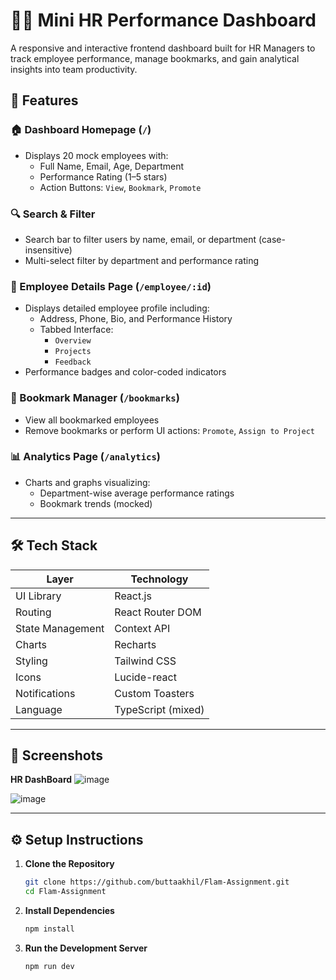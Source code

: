 # 🧑‍💼 Mini HR Performance Dashboard

A responsive and interactive frontend dashboard built for HR Managers to track employee performance, manage bookmarks, and gain analytical insights into team productivity.


## 🚀 Features

### 🏠 Dashboard Homepage (`/`)
- Displays 20 mock employees with:
  - Full Name, Email, Age, Department
  - Performance Rating (1–5 stars)
  - Action Buttons: `View`, `Bookmark`, `Promote`

### 🔍 Search & Filter
- Search bar to filter users by name, email, or department (case-insensitive)
- Multi-select filter by department and performance rating

### 👤 Employee Details Page (`/employee/:id`)
- Displays detailed employee profile including:
  - Address, Phone, Bio, and Performance History
  - Tabbed Interface:
    - `Overview`
    - `Projects`
    - `Feedback`
- Performance badges and color-coded indicators

### 📌 Bookmark Manager (`/bookmarks`)
- View all bookmarked employees
- Remove bookmarks or perform UI actions: `Promote`, `Assign to Project`

### 📊 Analytics Page (`/analytics`)
- Charts and graphs visualizing:
  - Department-wise average performance ratings
  - Bookmark trends (mocked)

---

## 🛠️ Tech Stack

| Layer              | Technology         |
|--------------------|--------------------|
| UI Library         | React.js           |
| Routing            | React Router DOM   |
| State Management   | Context API        |
| Charts             | Recharts           |
| Styling            | Tailwind CSS       |
| Icons              | Lucide-react       |
| Notifications      | Custom Toasters    |
| Language           | TypeScript (mixed) |

---

## 📸 Screenshots

**HR DashBoard**
![image](https://github.com/user-attachments/assets/f5699c97-4ab5-4a76-bf94-31901d4fc552)

![image](https://github.com/user-attachments/assets/02faeb09-ff8a-4f17-bbfb-557ec3ca63b7)

---

## ⚙️ Setup Instructions

1. **Clone the Repository**
   ```bash
   git clone https://github.com/buttaakhil/Flam-Assignment.git
   cd Flam-Assignment

2. **Install Dependencies**
   ```bash
   npm install

3. **Run the Development Server**
   ```bash
   npm run dev

